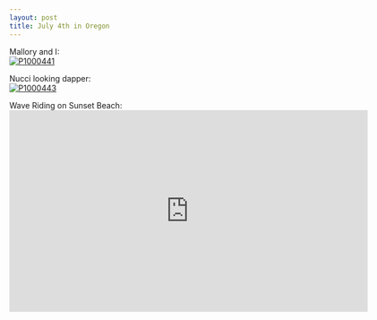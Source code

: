 ```yaml
--- 
layout: post
title: July 4th in Oregon
---
```

<p>Mallory and I:<br />
<a href="http://gallery.andrewloe.com/Kiteboarding/2011-07-04/17946837_v4X7zG#1374201155_2wHrKsh-A-LB" title="P1000441"><img src="http://gallery.andrewloe.com/Kiteboarding/2011-07-04/i-2wHrKsh/0/L/P1000441-L.jpg" title="P1000441" alt="P1000441"></a></p>

<p>Nucci looking dapper:<br />
<a href="http://gallery.andrewloe.com/Kiteboarding/2011-07-04/17946837_v4X7zG#1374201472_jQwkmsw-A-LB" title="P1000443"><img src="http://gallery.andrewloe.com/Kiteboarding/2011-07-04/i-jQwkmsw/0/L/P1000443-L.jpg" title="P1000443" alt="P1000443"></a></p>

<p>Wave Riding on Sunset Beach:<br />
<iframe frameborder="0" scrolling="no" width="640" height="360" src="http://api.smugmug.com/services/embed/1627996964_Ls4ZdWJ?width=640&height=360"></iframe></p>
